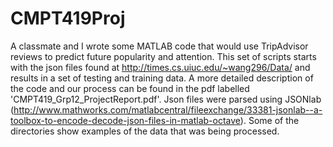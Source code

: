 CMPT419Proj
===========

A classmate and I wrote some MATLAB code that would use TripAdvisor reviews to predict future popularity and attention. 
This set of scripts starts with the json files found at http://times.cs.uiuc.edu/~wang296/Data/ and results in a set of testing and training data. A more detailed description of the code and our process can be found in the pdf labelled 'CMPT419_Grp12_ProjectReport.pdf'. Json files were parsed using JSONlab (http://www.mathworks.com/matlabcentral/fileexchange/33381-jsonlab--a-toolbox-to-encode-decode-json-files-in-matlab-octave).
Some of the directories show examples of the data that was being processed. 
